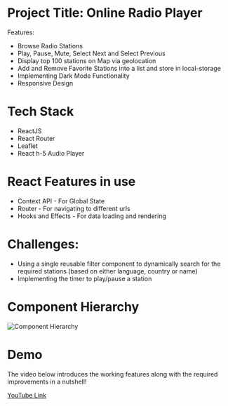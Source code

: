 # Project Title: Online Radio Player

Features:

-   Browse Radio Stations
-   Play, Pause, Mute, Select Next and Select Previous
-   Display top 100 stations on Map via geolocation
-   Add and Remove Favorite Stations into a list and store in local-storage
-   Implementing Dark Mode Functionality
-   Responsive Design

# Tech Stack

-   ReactJS
-   React Router
-   Leaflet
-   React h-5 Audio Player

# React Features in use

-   Context API - For Global State
-   Router - For navigating to different urls
-   Hooks and Effects - For data loading and rendering

# Challenges:

-   Using a single reusable filter component to dynamically search for the required stations (based on either language, country or name)
-   Implementing the timer to play/pause a station

# Component Hierarchy
![Component Hierarchy](https://github.com/Paul-Annay/pikachu/assets/84911232/c1520fca-0a80-40a1-bb30-03ce2472821e)

# Demo
The video below introduces the working features along with the required improvements in a nutshell!

[YouTube Link](https://youtu.be/eNgIvZHqBp8)
